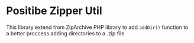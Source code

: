 Positibe Zipper Util
====================

This library extend from ZipArchive PHP library to add ``addDir()`` function to a better proccess adding directories to a .zip file

